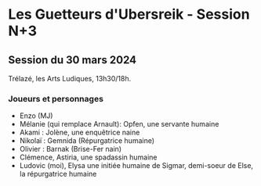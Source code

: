 # Les Guetteurs d'Ubersreik - Session N+3

## Session du 30 mars 2024

Trélazé, les Arts Ludiques, 13h30/18h.

### Joueurs et personnages

- Enzo (MJ)
- Mélanie (qui remplace Arnault): Opfen, une servante humaine
- Akami : Jolène, une enquêtrice naine
- Nikolaï : Gemnida (Répurgatrice humaine)
- Olivier : Barnak (Brise-Fer nain)
- Clémence, Astiria, une spadassin humaine
- Ludovic (moi), Elysa une initiée humaine de Sigmar, demi-soeur de Else, la répurgatrice humaine
